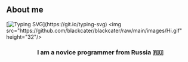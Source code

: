 ## About me
[![Typing SVG](https://readme-typing-svg.herokuapp.com?color=%2336BCF7&lines=Hi,+I+am+Ilya!)](https://git.io/typing-svg)
<img src="https://github.com/blackcater/blackcater/raw/main/images/Hi.gif" height="32"/>
<h3 align="center">I am a novice programmer from Russia 🇷🇺</h3>
